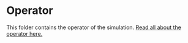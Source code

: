 # Operator
This folder contains the operator of the simulation.
[Read all about the operator here.](/docs/operator.md)